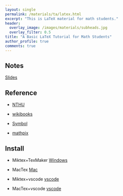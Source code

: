 ```yaml
---
layout: single
permalink: /materials/ta/latex.html
excerpt: "This is LaTeX material for math students."
header:
  overlay_image: /images/materials/subheads.jpg
  overlay_filter: 0.5
title: "A Basic LaTeX Tutorial for Math Students"
author_profile: true
comments: true
---
```


## Notes

[Slides](/pdf/materials/ta/latex/intro2tex.pdf)

## Reference

* [NTHU](http://www.cs.nthu.edu.tw/~cherung/teaching/2009cs5321/link/latex.pdf)

* [wikibooks](https://zh.m.wikibooks.org/zh-tw/LaTeX/%E5%88%9D%E5%AD%A6%E8%80%85%E5%BF%85%E8%AF%BB)

* [Symbol](https://www.caam.rice.edu/~heinken/latex/symbols.pdf)

* [mathpix](https://mathpix.com/)

## Install

* Miktex+TexMaker [Windows](https://leavedcorn.pixnet.net/blog/post/24773932)

* MacTex [Mac](https://philip.pixnet.net/blog/post/18367221)

* Miktex+vscode [vscode](https://blog.xhyeax.com/2019/09/14/vscode-latex/)

* MacTex+vscode [vscode](https://zhuanlan.zhihu.com/p/107393437)